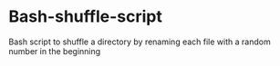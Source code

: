 # Bash-shuffle-script
Bash script to shuffle a directory by renaming each file with a random number in the beginning
